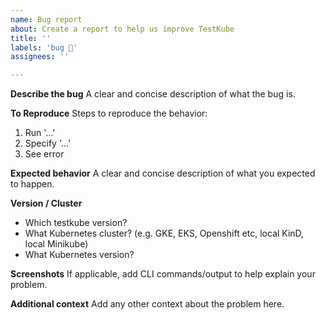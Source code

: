 ```yaml
---
name: Bug report
about: Create a report to help us improve TestKube
title: ''
labels: 'bug 🐛'
assignees: ''

---
```


**Describe the bug**
A clear and concise description of what the bug is.

**To Reproduce**
Steps to reproduce the behavior:
1. Run '...'
2. Specify '...'
3. See error

**Expected behavior**
A clear and concise description of what you expected to happen.

**Version / Cluster**
- Which testkube version? 
- What Kubernetes cluster? (e.g. GKE, EKS, Openshift etc, local KinD, local Minikube)
- What Kubernetes version?

**Screenshots**
If applicable, add CLI commands/output to help explain your problem.
 
**Additional context**
Add any other context about the problem here.
